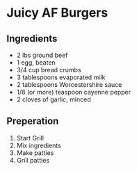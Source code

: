 # Juicy AF Burgers
## Ingredients
- 2 lbs ground beef
- 1 egg, beaten
- 3/4 cup bread crumbs
- 3 tablespoons evaporated milk
- 2 tablespoons Worcestershire sauce
- 1/8 (or more) teaspoon cayenne pepper
- 2 cloves of garlic, minced
## Preperation
1. Start Grill
2. Mix ingredients
3. Make patties
4. Grill patties

